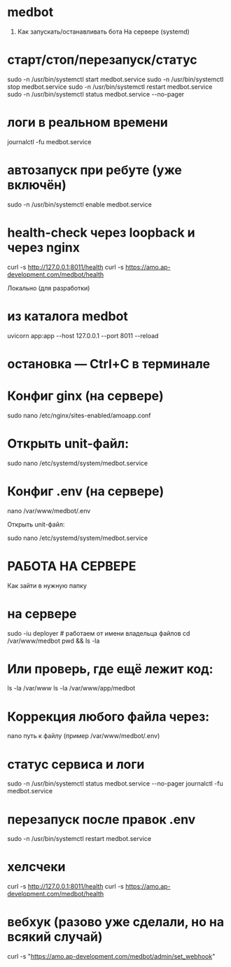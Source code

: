 # medbot

1) Как запускать/останавливать бота
На сервере (systemd)
# старт/стоп/перезапуск/статус
sudo -n /usr/bin/systemctl start  medbot.service
sudo -n /usr/bin/systemctl stop   medbot.service
sudo -n /usr/bin/systemctl restart medbot.service
sudo -n /usr/bin/systemctl status  medbot.service --no-pager

# логи в реальном времени
journalctl -fu medbot.service

# автозапуск при ребуте (уже включён)
sudo -n /usr/bin/systemctl enable medbot.service

# health-check через loopback и через nginx
curl -s http://127.0.0.1:8011/health
curl -s https://amo.ap-development.com/medbot/health

Локально (для разработки)
# из каталога medbot
uvicorn app:app --host 127.0.0.1 --port 8011 --reload
# остановка — Ctrl+C в терминале


# Конфиг ginx (на сервере)
sudo nano /etc/nginx/sites-enabled/amoapp.conf

# Открыть unit-файл:

sudo nano /etc/systemd/system/medbot.service

# Конфиг .env (на сервере)
nano /var/www/medbot/.env

Открыть unit-файл:

sudo nano /etc/systemd/system/medbot.service

# РАБОТА НА СЕРВЕРЕ
Как зайти в нужную папку
# на сервере
sudo -iu deployer          # работаем от имени владельца файлов
cd /var/www/medbot
pwd && ls -la

# Или проверь, где ещё лежит код:

ls -la /var/www
ls -la /var/www/app/medbot

# Коррекция любого файла через: 
nano путь к файлу (пример /var/www/medbot/.env)

# статус сервиса и логи
sudo -n /usr/bin/systemctl status medbot.service --no-pager
journalctl -fu medbot.service

# перезапуск после правок .env
sudo -n /usr/bin/systemctl restart medbot.service

# хелсчеки
curl -s http://127.0.0.1:8011/health
curl -s https://amo.ap-development.com/medbot/health

# вебхук (разово уже сделали, но на всякий случай)
curl -s "https://amo.ap-development.com/medbot/admin/set_webhook"